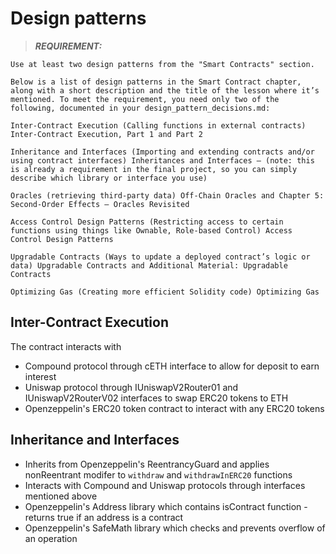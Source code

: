 # Design patterns

>**_REQUIREMENT:_**
```
Use at least two design patterns from the "Smart Contracts" section.

Below is a list of design patterns in the Smart Contract chapter, along with a short description and the title of the lesson where it’s mentioned. To meet the requirement, you need only two of the following, documented in your design_pattern_decisions.md:

Inter-Contract Execution (Calling functions in external contracts) Inter-Contract Execution, Part 1 and Part 2

Inheritance and Interfaces (Importing and extending contracts and/or using contract interfaces) Inheritances and Interfaces — (note: this is already a requirement in the final project, so you can simply describe which library or interface you use)

Oracles (retrieving third-party data) Off-Chain Oracles and Chapter 5: Second-Order Effects — Oracles Revisited

Access Control Design Patterns (Restricting access to certain functions using things like Ownable, Role-based Control) Access Control Design Patterns

Upgradable Contracts (Ways to update a deployed contract’s logic or data) Upgradable Contracts and Additional Material: Upgradable Contracts

Optimizing Gas (Creating more efficient Solidity code) Optimizing Gas
```
## Inter-Contract Execution
The contract interacts with 
* Compound protocol through cETH interface to allow for deposit to earn interest
* Uniswap protocol through IUniswapV2Router01 and IUniswapV2RouterV02 interfaces to swap ERC20 tokens to ETH
* Openzeppelin's ERC20 token contract to interact with any ERC20 tokens
  

## Inheritance and Interfaces
* Inherits from Openzeppelin's ReentrancyGuard and applies nonReentrant modifer to ``withdraw`` and    ``withdrawInERC20`` functions
* Interacts with Compound and Uniswap protocols through interfaces mentioned above
* Openzeppelin's Address library which contains isContract function - returns true if an address is a contract
* Openzeppelin's SafeMath library which checks and prevents overflow of an operation

